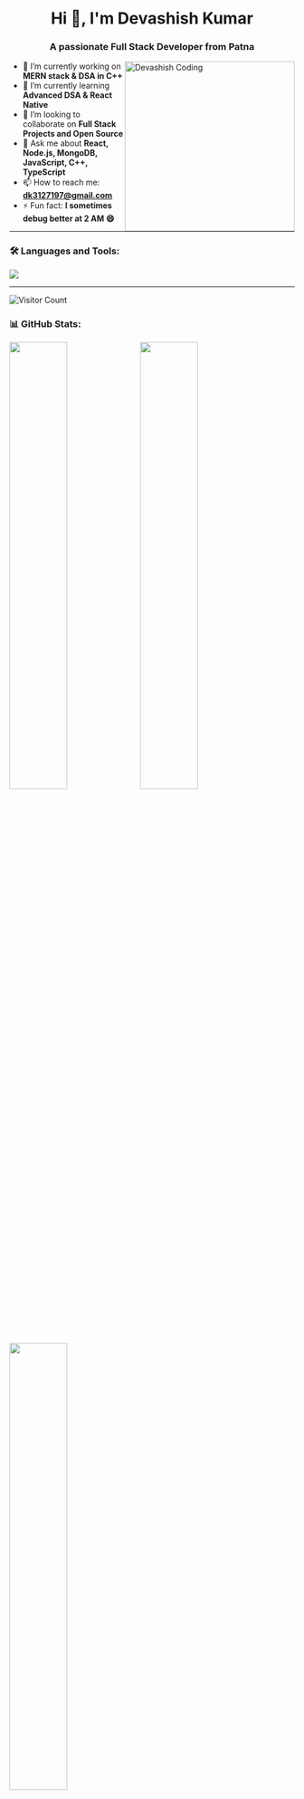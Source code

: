 <h1 align="center">Hi 👋, I'm Devashish Kumar</h1>
<h3 align="center">A passionate Full Stack Developer from Patna</h3>

<img align="right" width="300" src="https://raw.githubusercontent.com/devashishkr3/devashishkr3/master/gif_profile.gif" alt="Devashish Coding">

- 🔭 I’m currently working on **MERN stack & DSA in C++**
- 🌱 I’m currently learning **Advanced DSA & React Native**
- 👯 I’m looking to collaborate on **Full Stack Projects and Open Source**
- 💬 Ask me about **React, Node.js, MongoDB, JavaScript, C++, TypeScript**
- 📫 How to reach me: **dk3127197@gmail.com**
- ⚡ Fun fact: **I sometimes debug better at 2 AM 😄**

---

### 🛠 Languages and Tools:
<p align="left">
  <img src="https://skillicons.dev/icons?i=html,css,js,ts,react,nodejs,express,mongodb,postgres,cpp,c,git,github,tailwind" />
</p>

---

![Visitor Count](https://komarev.com/ghpvc/?username=devashishkr3&style=flat-square)

### 📊 GitHub Stats:
<p align="left">
 <!--- <img src="https://github-readme-stats.vercel.app/api?username=devashishkr3&show_icons=true&theme=tokyonight" width="45%" /> --->
  <img src="https://github-readme-stats.vercel.app/api?username=devashishkr3&show_icons=true&theme=tokyonight&cache_seconds=1800" width="45%" />
  <img src="https://github-readme-streak-stats.herokuapp.com?user=devashishkr3&theme=tokyonight" width="45%" />
</p>

<p align="left">
  <img src="https://github-readme-stats.vercel.app/api/top-langs/?username=devashishkr3&layout=compact&theme=tokyonight" width="45%" />
</p>

<!---

### 📈 Contribution Graph:
[![Devashish's github activity graph](https://github-readme-activity-graph.vercel.app/graph?username=devashishkr3&theme=tokyo-night)](https://github.com/devashishkr3/github-readme-activity-graph)


---

### 📈 Contribution Summary:
<img src="https://github-profile-summary-cards.vercel.app/api/cards/profile-details?username=devashishkr3&theme=tokyonight" />

---
--->


### 🔗 Let's Connect:
<p align="left">
  <a href="https://linkedin.com/in/devashishkr3" target="_blank">
    <img src="https://cdn-icons-png.flaticon.com/512/174/174857.png" alt="LinkedIn" width="30" />
  </a>
  &nbsp;
  <a href="https://instagram.com/its_devashishkr" target="_blank">
    <img src="https://cdn-icons-png.flaticon.com/512/2111/2111463.png" alt="Instagram" width="30" />
  </a>
  &nbsp;
  <a href="mailto:dk3127197@gmail.com">
    <img src="https://cdn-icons-png.flaticon.com/512/732/732200.png" alt="Gmail" width="30" />
  </a>
</p>
